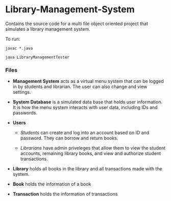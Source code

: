 # Library-Management-System

Contains the source code for a multi file object oriented project that simulates a library management system.

To run:
```
javac *.java

java LibraryManagementTester
```

### Files

* **Management System** acts as a virtual menu system that can be logged in by students and librarian. The user can also change and view settings.

* **System Database** is a simulated data base that holds user information. It is how the menu system interacts with user data, including IDs and passwords.

* **Users**

  * *Students* can create and log into an account based on ID and password. They can borrow and return books.

  * *Librarians* have admin priveleges that allow them to view the student accounts, remaining library books, and view and authorize student transactions.

* **Library** holds all books in the library and all transactions made with the system.

* **Book** holds the information of a book 

* **Transaction** holds the information of transactions
